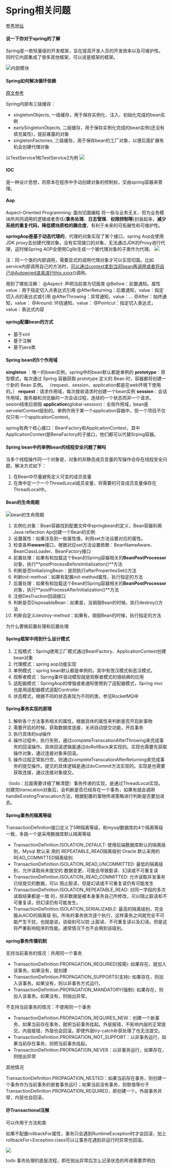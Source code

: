 # Spring相关问题

[参考地址](https://snailclimb.gitee.io/javaguide/#/docs/system-design/framework/spring/spring-knowledge-and-questions-summary?id=%e4%bb%80%e4%b9%88%e6%98%af-spring-%e6%a1%86%e6%9e%b6)

#### 说一下你对于spring的了解

Spring是一款轻量级的开发框架，旨在提高开发人员的开发效率以及可维护性。
同时它内部集成了很多其他框架，可以说是框架的框架。

![内部模块](https://guide-blog-images.oss-cn-shenzhen.aliyuncs.com/github/javaguide/jvme0c60b4606711fc4a0b6faf03230247a.png)





#### Spring如何解决循环依赖

[原文参考](https://cloud.tencent.com/developer/article/1769948)

Spring内部有三级缓存：
- singletonObjects, 一级缓存，用于保存实例化、注入、初始化完成的bean实例
- earlySingletonObjects, 二级缓存，用于保存实例化完成的bean实例(还没有填充属性)，提前暴露的对象
- singletonFactories, 三级缓存，用于保存bean的工厂对象，以便后面扩展有机会创建代理对象

以TestService1和TestService2为例
![](https://i.bmp.ovh/imgs/2022/05/16/e2b7562846b99295.png)



#### IOC

是一种设计思想，将原本在程序中手动创建对象的控制权，交由spring容器来管理。

#### Aop

Aspect-Oriented Programming: 面向切面编程
将一些与业务无关、但为业务模块所共同调用的逻辑或者责任(**事务处理**、**日志管理**、**权限控制等**)封装起来，**减少系统的重复代码，降低模块质检的耦合度**，有利于未来的可拓展性和可维护性。

**springAop是基于动态代理的**，代理的对象实现了某个接口，spring Aop会使用JDK proxy去创建代理对象。没有实现接口的对象，无法通过JDK的Proxy进行代理，这时候Spring AOP会使用Cglib生成一个被代理对象的子类作为代理。
![](https://images.xiaozhuanlan.com/photo/2019/926dfc549b06d280a37397f9fd49bf9d.jpg)

注：同一个类的内部调用，需要显式的调用代理对象才可以实现切面。比如service内部调用自己的方法时，可以通过context拿到当前bean再调用或者将自己@Autowired进来进行this.xxxx()调用。

用到了哪些注解：
@Aspect: 声明当前类为切面类
@Before：前置通知。属性value：用于指定切入点表达式引用
@AfterReturning：后置通知，value：指定切入点的表达式或引用
@AfterThrowing：异常通知，value：...
@After：始终通知，value：
@Around: 环绕通知，value：
@Pointcut：指定切入表达式，value：表达式内容

#### spring配置bean的方式

- 基于xml
- 基于注解
- 基于java类



#### Spring bean的5个作用域

**singleton** ：唯一的bean实例，spring中的bean默认都是单例的
**prototype**：原型模式，每次通过 Spring 容器获取 prototype 定义的 Bean 时，容器都将创建一个新的 Bean 实例。
（request、session、application都是在web环境下使用的。）
**request**：请求作用域，每次接收请求时创建一个bean实例
**session**：会话作用域，服务器和浏览器的一次会话过程，连续的一个状态而非一个请求。sesion结束后销毁
**application**(global-session)：全局作用域，bean是serveletContext级别的。单例作用于某一个application容器中，但一个项目不仅仅只有一个applicaitonContext。

spring有两个核心接口：BeanFactory和ApplicaitonContext，其中ApplicaitonContext是BenaFactory的子接口，他们都可以代替Srping容器。

#### Spring bean中的单例bean的线程安全问题了解吗

当多个线程操作同一个对象是，对象的非静态成员变量的写操作会存在线程安全问题，解决方式如下：

1. 在Bean中尽量避免定义可变的成员变量
2. 在类中定一个一个ThreadLocal成员变量，将需要的可变成员变量保存在ThreadLocal中。

#### Bean的生命周期

![bean的生命周期](https://images.xiaozhuanlan.com/photo/2019/b5d264565657a5395c2781081a7483e1.jpg)

1. 实例化对象：Bean容器找到配置文件中springbean的定义，Bean容器利用Java reflection Api创建一个Bean的实例
2. 设置属性：如果涉及到一些属性值，利用set方法设置对应的属性。
3. 检查各种**aware**接口，根据对应set方法设置依赖：BeanNameAware、BeanClassLoader、BeanFactory接口
4. 前置处理：如果有和加载这个Bean的Spring容器相关的**BeanPostProcessor**对象，执行**postProcessBeforeInitialization()**方法
5. 判断是否InitializingBean：是则执行afterPropertiesSet()方法
6. 判断init-method：如果有配置init-method属性，执行指定的方法
7. 后置处理：如果有和加载这个Bean的Spring容器相关的**BeanPostProcessor**对象，执行**postProcessAfterInitialization()**方法
8. 注册DesTruction回调接口
9. 判断是否DisposableBean：如果是，当销毁Bean的时候，执行destroy()方法
10. 判断自定义destroy-method：如果有，销毁Bean的时候，执行指定的方法

为什么要做前置处理和后置处理

#### Spring框架中用到什么设计模式

1. 工程模式：Spring使用工厂模式通过BeanFactory、ApplicationContext创建bean对象
2. 代理模式：spring aop功能实现
3. 单例模式：spring bean默认都是单例的。其中有饱汉模式和恶汉模式。
4. 观察者模式：Spring事件驱动模型就是观察者模式的很经典的应用
5. 适配器模式：SpringAop的增强或者通知使用到了适配器模式，Spring mvc也是用适配器模式适配Controller
6. 状态模式，根据不同的状态表现为不同的类，参见RocketMQ中



#### Spring事务实现的原理

1. 解析各个方法事务相关的属性，根据具体的属性来判断是否开启新事物
2. 需要开启的时候，获取数据库连接，关闭自动提交功能，开启事务
3. 执行具体的sql操作
4. 操作过程中，执行失败，通过completeTranscationAfterThrowing来完成事务的回滚操作。具体回滚逻辑是通过doRollBack来实现的。实现也需要先获取操作对象，通过连接对象来回滚。
5. 操作过程正常执行完，则通过completeTranscationAfterReturning来完成事务的提交操作。提交的具体逻辑是通过doCommit方法实现的。实现是也需要获取连接，通过连接对象提交。

（todo：后面需要详细了解清楚）事务传递的实现，是通过ThreadLocal实现。
创建完transcation对象后，会判断是否已经存在一个事务，如果有就会调用handleExistingTranscation方法，根据配置的事物传递策略进行判断是否要加进去。



#### Spring事务的隔离等级

TransactionDefinition接口定义了5种隔离等级，和mysql数据库的4个隔离等级一致，多路一个是采用数据库默认隔离等级

- TransactionDefinition.ISOLATION_DEFAULT: 使⽤后端数据库默认的隔离级别，Mysql 默认采 
    ⽤的 REPEATABLE_READ隔离级别 Oracle 默认采⽤的 READ_COMMITTED隔离级别. 
- TransactionDefinition.ISOLATION_READ_UNCOMMITTED: 最低的隔离级别，允许读取尚未提交的 
    数据变更，可能会导致脏读、幻读或不可重复读
- TransactionDefinition.ISOLATION_READ_COMMITTED: 允许读取并发事务已经提交的数据，可以 
    阻⽌脏读，但是幻读或不可重复读仍有可能发⽣
- TransactionDefinition.ISOLATION_REPEATABLE_READ: 对同⼀字段的多次读取结果都是⼀致 
    的，除⾮数据是被本身事务⾃⼰所修改，可以阻⽌脏读和不可重复读，但幻读仍有可能发⽣。 
- TransactionDefinition.ISOLATION_SERIALIZABLE: 最⾼的隔离级别，完全服从ACID的隔离级 
    别。所有的事务依次逐个执⾏，这样事务之间就完全不可能产⽣⼲扰，也就是说，该级别可以防 
    ⽌脏读、不可重复读以及幻读。但是这将严重影响程序的性能。通常情况下也不会⽤到该级别。

#### spring事务传播机制

支持当前事务的情况：共用同一个事务

- TransactionDefinition.PROPAGATION_REQUIRED(按需): 如果存在，就加入该事务。如果没有，就创建
- TransactionDefinition.PROPAGATION_SUPPORTS(支持): 如果存在，则加入该事务。如果没有，则以非事务方式运行。
- TransactionDefinition.PROPAGATION_MANDATORY(强制): 如果存在，则加入该事务。如果没有，则抛出异常。

不支持当前事务的情况：不使用同一个事务

- TransactionDefinition.PROPAGATION_REQUIRES_NEW：创建一个新事务，如果当前存在事务，就把当前事务挂起。外层报错，不影响内层的正常提交。内层报错，外层也会回滚。即使外层try-catch补获处理了也无法提交。
- TransactionDefinition.PROPAGATION_NOT_SUPPORT：以非事务运行，如果当前存在事务，则把当前事务挂起。
- TransactionDefinition.PROPAGATION_NEVER：以非事务运行，如果存在，则抛出异常

其他情况

TransactionDefinition.PROPAGATION_NESTED：如果当前存在事务，则创建一个事务作为当前事务的嵌套事务运行；如果当前没有事务，则取值等价于TransactionDefinition.PROPAGATION_REQUIRED，即创建一个。外层事务异常，内层也会回滚。



####      @Transactional注解

可以作用于方法和类

如果不配置rollbackFor属性，事务只会遇到RuntimeException时才会回滚，加上rollbackFor=Exception.class可以让事务在遇到非运行时异常也回滚。

![](https://atts.w3cschool.cn/attachments/image/20210802/1627886982927185.png)



todo 事务处理的底层流程，即在抛出异常后怎么记录状态的传递需要弄明白
